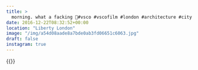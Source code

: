 ```yaml
---
title: >
  morning. what a facking 💫#vsco #vscofilm #london #architecture #city #libertylondon #soho
date: 2016-12-22T08:32:52+00:00
location: "Liberty London"
image: "/img/a54d08aade8a7bde0ab3fd06651c6063.jpg"
draft: false
instagram: true
---
```


{{<photo src="/img/a54d08aade8a7bde0ab3fd06651c6063.jpg">}}
